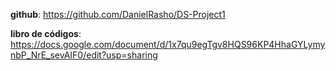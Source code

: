 **github**: https://github.com/DanielRasho/DS-Project1

**libro de códigos**: https://docs.google.com/document/d/1x7qu9egTgv8HQS96KP4HhaGYLymynbP_NrE_sevAIF0/edit?usp=sharing